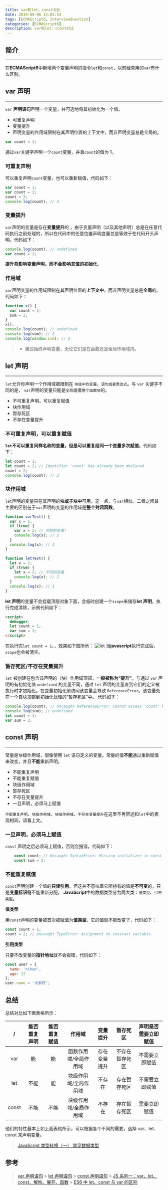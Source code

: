 ```yaml
---
title: var和let、const对比
date: 2019-08-06 12:03:54
tags: [ECMAScript6, InterviewQuestion]
categories: [ECMAScript6]
description: var和let、const对比
---
```


## 简介

<hr/>

在**ECMAScript6**中新增两个变量声明的指令`let`和`const`，以前经常用的`var`有什么区别。

## var 声明

<hr/>

`var` **声明语句**声明一个变量，并可选地将其初始化为一个值。

- 可重复声明
- 变量提升
- 声明变量的作用域限制在其声明位置的上下文中，而非声明变量总是全局的。

```javascript
var count = 1;
```

通过`var`关键字声明一个`count`变量，并且`count`的值为 1。

### 可重复声明

可以重复声明`count`变量，也可以重新赋值，代码如下：

```javascript
var count = 1;
var count = 2;
count = 3;
console.log(count); // 3
```

### 变量提升

`var`声明的变量是存在**变量提升**的 ，由于变量声明（以及其他声明）总是在任意代码执行之前处理的，所以在代码中的任意位置声明变量总是等效于在代码开头声明。代码如下：

```javascript
console.log(count); // undefined
var count = 1;
```

**提升将影响变量声明，而不会影响其值的初始化**。

### 作用域

`var`声明变量的作用域限制在其声明位置的**上下文中**，而非声明变量总是**全局**的。代码如下：

```javascript
function x() {
  var count = 1;
  sum = 2;
}
x();
console.log(count); // undefined
console.log(sum); // 2
console.log(window.sum); // 2
```

> - 建议始终声明变量，无论它们是在函数还是全局作用域内。

## let 声明

<hr/>

`let`允许你声明一个作用域被限制在 `块级中的变量`、`语句或者表达式`。与 `var` 关键字不同的是， `var`声明的变量只能是`全局`或者`整个函数块`的。

- 不可重复声明，可以重复赋值
- 块作用域
- 暂存死区
- 不存在变量提升

### 不可重复声明，可以重复赋值

**`let`不可以重复同样名称的变量，但是可以重复给同一个变量多次赋值**。代码如下：

```javascript
let count = 1;
let count = 2; // Identifier 'count' has already been declared
count = 2;
console.log(count); // 2
```

### 块作用域

`let`声明的变量只在其声明的**块或子块中**可用，这一点，与`var`相似。二者之间最主要的区别在于`var`声明的变量的作用域是**整个封闭函数**。

```javascript
function varTest() {
  var x = 1;
  if (true) {
    var x = 2; // 同样的变量!
    console.log(x); // 2
  }
  console.log(x); // 2
}

function letTest() {
  let x = 1;
  if (true) {
    let x = 2; // 不同的变量
    console.log(x); // 2
  }
  console.log(x); // 1
}
```

**let 声明**的变量不会挂载顶层对象下面，会临时创建一个`scope`来储存**let 声明**，执行完成清除，示例代码如下：

```html
<script>
  debugger;
  let count = 1;
  var sum = 2;
</script>
```

在执行完`let count = 1;`，效果如下图所示：
![let](../../images/es/es-let.png)
当**javascript**执行完成后，`scope`也会被清空。

### 暂存死区/不存在变量提升

`let` 被创建在包含该声明的（块）作用域顶部，**一般被称为“提升”**。与通过 `var` 声明的有初始化值 `undefined` 的变量不同，通过 `let` 声明的变量直到它们的定义被执行时才初始化。在变量初始化前访问该变量会导致 `ReferenceError`。该变量处在一个自块顶部到初始化处理的“暂存死区”中。
代码如下：

```javascript
console.log(count); // Uncaught ReferenceError: Cannot access 'count' before initialization
console.log(sum); // undefined
let count = 1;
var sum = 2;
```

## const 声明

<hr/>

常量是块级作用域，很像使用 `let` 语句定义的变量。常量的值**不能**通过重新赋值来改变，并且**不能**重新声明。

- 不能重复声明
- 不能重复赋值
- 块级作用域
- 暂存死区
- 不存在变量提升
- 一旦声明，必须马上赋值

`不能重复声明`、`块级作用域`、`块级作用域`、`不存在变量提升`在这里不再赘述和`let`中的表现相同，请看上文。

### 一旦声明，必须马上赋值

`const` 声明之后必须马上赋值，否则会报错，代码如下：

```javascript
    const count; // Uncaught SyntaxError: Missing initializer in const declaration
    const sum = 2;
```

### 不能重复赋值

`const`声明创建一个值的**只读引用**。但这并不意味着它所持有的值是**不可变**的，只是**变量标识符**不能重新分配。
**JavaScript**中的数据类型分为两大类：`值类型`、`引用类型`。

**值类型**

用`const`声明的变量被首次被赋值为**值类型**，它的值就不能改变了，代码如下：

```javascript
const count = 1;
count = 2; // Uncaught TypeError: Assignment to constant variable.
```

**引用类型**

只要不改变量的**指针地址**就不会报错，代码如下：

```javascript
const user = {
  name: 'nihao',
  age: 17
};
user.name = '大家好';
```

## 总结

总结对比如下面表格所示：

|   /   | 能否重复声明 | 能否重复赋值 |        作用域         |   变量提升   |    暂存死区    | 声明是否需要立即赋值 |
| :---: | :----------: | :----------: | :-------------------: | :----------: | :------------: | :------------------: |
|  var  |      能      |      能      | 函数作用域/全局作用域 | 存在变量提升 | 不存在暂存死区 |    不需要立即赋值    |
|  let  |     不能     |      能      | 块级作用域/全局作用域 |    不存在    |  存在暂存死区  |    不需要立即赋值    |
| const |     不能     |     不能     | 块级作用域/全局作用域 |    不存在    |  存在暂存死区  |     需要立即赋值     |

他们的特性基本上如上面表格所示，可以根据各个不同的需要，选择 var、let、const 来声明变量。

> [JavaScript 类型转换（一） 常见数据类型](http://asyncnode.com/blog/javascript/javascript-Type-conversion.html)

## 参考

> [var 声明语句](https://developer.mozilla.org/zh-CN/docs/Web/JavaScript/Reference/Statements/var) > [let 声明语句](https://developer.mozilla.org/zh-CN/docs/Web/JavaScript/Reference/Statements/let) > [const 声明语句](https://developer.mozilla.org/zh-CN/docs/Web/JavaScript/Reference/Statements/const) > [JS 系列一：var、let、const、解构、展开、函数](https://mp.weixin.qq.com/s?__biz=MzUzNjk5MTE1OQ==&mid=2247483812&idx=1&sn=9bab06614e079bd9cc533a3b2cd02a75&chksm=faec857ccd9b0c6a9b58e49f747651ffdf484acdd6fc82318a0964e4c339dbda6586e340ca4d&mpshare=1&scene=1&srcid=082024th073paIFjxG2PXq8C&sharer_sharetime=1566313518851&sharer_shareid=491f5e3b572f21d39b90888df1c8829b#rd) > [ES6 中 let、const 与 var 的区别](https://mp.weixin.qq.com/s?__biz=Mzg4MjAyMzY1OQ==&mid=2247483768&idx=1&sn=328166a7f78be132b77215060e96128b&chksm=cf5c4cfcf82bc5ea327e302b81401165663f3ad91d35270ee4e537f7b27081cad4fecffc4776&mpshare=1&scene=1&srcid=0820mIdzuPo1JIpEQKyVpaGY&sharer_sharetime=1566313451138&sharer_shareid=491f5e3b572f21d39b90888df1c8829b#rd)
